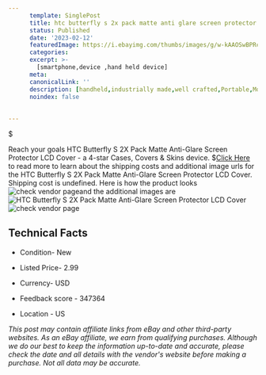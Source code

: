 ```yaml
---
      template: SinglePost
      title: htc butterfly s 2x pack matte anti glare screen protector lcd cover
      status: Published
      date: '2023-02-12'
      featuredImage: https://i.ebayimg.com/thumbs/images/g/w-kAAOSwBPRcAzqn/s-l225.jpg
      categories: 
      excerpt: >-
        [smartphone,device ,hand held device]
      meta:
      canonicalLink: ''
      description: [handheld,industrially made,well crafted,Portable,Mobile,Compact,Convenient,Lightweight,Maneuverable,Man-portable,Miniature,Carriable,Hand-held,Light,Holdable,Transportable,Mobile device,Pocket-sized,On-the-go,Wireless,Cordless,Compact size,Convenient size, smartphone,device ,hand held device]
      noindex: false
      
        
---
```

$

Reach your goals HTC  Butterfly S 2X Pack Matte Anti-Glare Screen Protector LCD Cover - a 4-star Cases, Covers & Skins device.
$[Click Here](https://www.ebay.com/itm/351411618978?hash=item51d1c3c4a2%3Ag%3Aw-kAAOSwBPRcAzqn&mkevt=1&mkcid=1&mkrid=711-53200-19255-0&campid=%253CePNCampaignId%253E&customid=%253CreferenceId%253E&toolid=10049) to read more to learn about the shipping costs and additional image urls for the HTC  Butterfly S 2X Pack Matte Anti-Glare Screen Protector LCD Cover. Shipping cost is undefined. Here is how the product looks ![check vendor page](https://i.ebayimg.com/thumbs/images/g/w-kAAOSwBPRcAzqn/s-l225.jpg)and the additional images are![HTC  Butterfly S 2X Pack Matte Anti-Glare Screen Protector LCD Cover](https://i.ebayimg.com/images/g/w-kAAOSwBPRcAzqn/s-l640.jpg)![check vendor page](https://origin-galleryplus.ebayimg.com/ws/web/351411618978_2_0_1/225x225.jpg,https://origin-galleryplus.ebayimg.com/ws/web/351411618978_3_0_1/225x225.jpg,https://origin-galleryplus.ebayimg.com/ws/web/351411618978_4_0_1/225x225.jpg)



 ## Technical Facts 



     
      

 - Condition- New 


      

 - Listed Price- 2.99 


      

 - Currency- USD 


      

 - Feedback score - 347364 


      

 - Location - US 


      
      

 *_This post may contain affiliate links from eBay and other third-party websites. As an eBay affiliate, we earn from qualifying purchases. Although we do our best to keep the information up-to-date and accurate, please check the date and all details with the vendor's website before making a purchase. Not all data may be accurate._*






